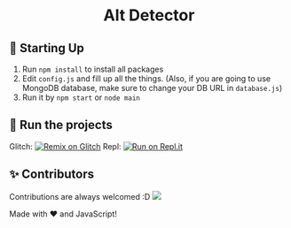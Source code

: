 <h1 align="center">Alt Detector</h1>

## 📝 Starting Up
1. Run `npm install` to install all packages
2. Edit `config.js` and fill up all the things. (Also, if you are going to use MongoDB database, make sure to change your DB URL in `database.js`)
3. Run it by `npm start` or `node main`

## 💨 Run the projects
Glitch: [![Remix on Glitch](https://cdn.glitch.com/2703baf2-b643-4da7-ab91-7ee2a2d00b5b%2Fremix-button.svg)](https://glitch.com/edit/#!/import/github/HELLMAKER0001/Alt-Detector)
Repl: [![Run on Repl.it](https://repl.it/badge/github/HELLMAKER0001/Alt-Detector)](https://repl.it/github/HELLMAKER0001/Alt-Detector)

## ✨ Contributors
Contributions are always welcomed :D
<a href="https://github.com/HELLMAKER0001/Alt-Detector/graphs/contributors">
  <img src="https://contributors-img.web.app/image?repo=HELLMAKER0001/Alt-Detector" />
</a>

Made with :heart: and JavaScript!
